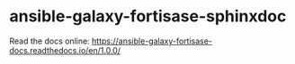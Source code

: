 # ansible-galaxy-fortisase-sphinxdoc

Read the docs online: https://ansible-galaxy-fortisase-docs.readthedocs.io/en/1.0.0/
